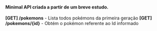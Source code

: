 #### Minimal API criada a partir de um breve estudo.

**[GET] /pokemons** - Lista todos pokémons da primeira geração
**[GET] /pokemons/{id}** - Obtém o pokémon referente ao Id informado
